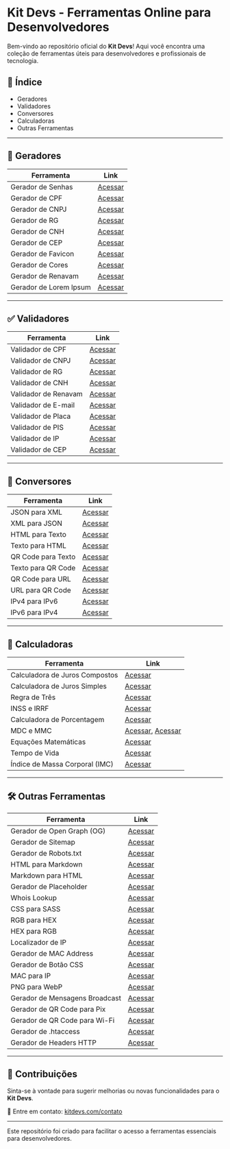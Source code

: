 # Kit Devs - Ferramentas Online para Desenvolvedores  

Bem-vindo ao repositório oficial do **Kit Devs**! Aqui você encontra uma coleção de ferramentas úteis para desenvolvedores e profissionais de tecnologia.  

## 📌 Índice  

- Geradores
- Validadores
- Conversores
- Calculadoras
- Outras Ferramentas  

---

## 🔧 Geradores  

| Ferramenta | Link |
|------------|------|
| Gerador de Senhas | [Acessar](https://kitdevs.com/password-generator) |
| Gerador de CPF | [Acessar](https://kitdevs.com/cpf-generator) |
| Gerador de CNPJ | [Acessar](https://kitdevs.com/cnpj-generator) |
| Gerador de RG | [Acessar](https://kitdevs.com/rg-generator) |
| Gerador de CNH | [Acessar](https://kitdevs.com/cnh-generator) |
| Gerador de CEP | [Acessar](https://kitdevs.com/cep-generator) |
| Gerador de Favicon | [Acessar](https://kitdevs.com/favicon-generator) |
| Gerador de Cores | [Acessar](https://kitdevs.com/color-generator) |
| Gerador de Renavam | [Acessar](https://kitdevs.com/renavam-generator) |
| Gerador de Lorem Ipsum | [Acessar](https://kitdevs.com/lorem-ipsum-generator) |

---

## ✅ Validadores  

| Ferramenta | Link |
|------------|------|
| Validador de CPF | [Acessar](https://kitdevs.com/cpf-validator) |
| Validador de CNPJ | [Acessar](https://kitdevs.com/cnpj-validator) |
| Validador de RG | [Acessar](https://kitdevs.com/rg-validator) |
| Validador de CNH | [Acessar](https://kitdevs.com/cnh-validator) |
| Validador de Renavam | [Acessar](https://kitdevs.com/renavam-validator) |
| Validador de E-mail | [Acessar](https://kitdevs.com/email-validator) |
| Validador de Placa | [Acessar](https://kitdevs.com/placa-validator) |
| Validador de PIS | [Acessar](https://kitdevs.com/pis-validator) |
| Validador de IP | [Acessar](https://kitdevs.com/ip-validator) |
| Validador de CEP | [Acessar](https://kitdevs.com/cep-validator) |

---

## 🔄 Conversores  

| Ferramenta | Link |
|------------|------|
| JSON para XML | [Acessar](https://kitdevs.com/json-xml-converter) |
| XML para JSON | [Acessar](https://kitdevs.com/xml-json-converter) |
| HTML para Texto | [Acessar](https://kitdevs.com/html-text-converter) |
| Texto para HTML | [Acessar](https://kitdevs.com/text-html-converter) |
| QR Code para Texto | [Acessar](https://kitdevs.com/qr-code-text-converter) |
| Texto para QR Code | [Acessar](https://kitdevs.com/text-qr-code-converter) |
| QR Code para URL | [Acessar](https://kitdevs.com/qr-url-converter) |
| URL para QR Code | [Acessar](https://kitdevs.com/url-qrcode-converter) |
| IPv4 para IPv6 | [Acessar](https://kitdevs.com/ipv4-ipv6-converter) |
| IPv6 para IPv4 | [Acessar](https://kitdevs.com/ipv6-ipv4-converter) |

---

## 🧮 Calculadoras

| Ferramenta | Link |
|------------|------|
| Calculadora de Juros Compostos | [Acessar](https://kitdevs.com/compound-interest-calculator) |
| Calculadora de Juros Simples | [Acessar](https://kitdevs.com/simple-interest-calculator) |
| Regra de Três | [Acessar](https://kitdevs.com/rule-of-three-calculator) |
| INSS e IRRF | [Acessar](https://kitdevs.com/inss-irrf-calculator) |
| Calculadora de Porcentagem | [Acessar](https://kitdevs.com/percentage-calculator) |
| MDC e MMC | [Acessar](https://kitdevs.com/mdc-calculator), [Acessar](https://kitdevs.com/mmc-calculator) |
| Equações Matemáticas | [Acessar](https://kitdevs.com/equation-calculator) |
| Tempo de Vida | [Acessar](https://kitdevs.com/time-lived-calculator) |
| Índice de Massa Corporal (IMC) | [Acessar](https://kitdevs.com/imc-calculator) |

---

## 🛠 Outras Ferramentas  

| Ferramenta | Link |
|------------|------|
| Gerador de Open Graph (OG) | [Acessar](https://kitdevs.com/og-generator) |
| Gerador de Sitemap | [Acessar](https://kitdevs.com/sitemap-generator) |
| Gerador de Robots.txt | [Acessar](https://kitdevs.com/robots-generator) |
| HTML para Markdown | [Acessar](https://kitdevs.com/html-to-markdown) |
| Markdown para HTML | [Acessar](https://kitdevs.com/markdown-to-html) |
| Gerador de Placeholder | [Acessar](https://kitdevs.com/placeholder-generator) |
| Whois Lookup | [Acessar](https://kitdevs.com/whois-generator) |
| CSS para SASS | [Acessar](https://kitdevs.com/css-to-sass) |
| RGB para HEX | [Acessar](https://kitdevs.com/rgb-to-hex) |
| HEX para RGB | [Acessar](https://kitdevs.com/hex-to-rgb) |
| Localizador de IP | [Acessar](https://kitdevs.com/ip-locator) |
| Gerador de MAC Address | [Acessar](https://kitdevs.com/mac-generator) |
| Gerador de Botão CSS | [Acessar](https://kitdevs.com/button-generator) |
| MAC para IP | [Acessar](https://kitdevs.com/mac-to-ip-converter) |
| PNG para WebP | [Acessar](https://kitdevs.com/png-to-webp-converter) |
| Gerador de Mensagens Broadcast | [Acessar](https://kitdevs.com/broadcast-generator) |
| Gerador de QR Code para Pix | [Acessar](https://kitdevs.com/pix-qr-generator) |
| Gerador de QR Code para Wi-Fi | [Acessar](https://kitdevs.com/wifi-qr-generator) |
| Gerador de .htaccess | [Acessar](https://kitdevs.com/htaccess-generator) |
| Gerador de Headers HTTP | [Acessar](https://kitdevs.com/http-headers-generator) |

---

## 📌 Contribuições  

Sinta-se à vontade para sugerir melhorias ou novas funcionalidades para o **Kit Devs**.  

📧 Entre em contato: [kitdevs.com/contato](https://kitdevs.com/contact)  

---

Este repositório foi criado para facilitar o acesso a ferramentas essenciais para desenvolvedores.
